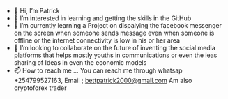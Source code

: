 - 👋 Hi, I’m Patrick 
- 👀 I’m interested in learning and getting the skills in the GitHub
- 🌱 I’m currently learning a Project on dispalying the facebook messenger on the screen when someone sends message even when someone is offline or the internet connectivity is low in his or her area
- 💞️ I’m looking to collaborate on the future of inventing the social media platforms that helps mostly youths in communications or even the ieas sharing of Ideas in even the economic models
- 📫 How to reach me ... You can reach me through whatsap +254799527163, Email ; bettpatrick2000@gmail.com
 Am also cryptoforex trader 
<!---
Oliviapatricks/Oliviapatricks is a ✨ special ✨ repository because its `README.md` (this file) appears on your GitHub profile.
You can click the Preview link to take a look at your changes.
--->
